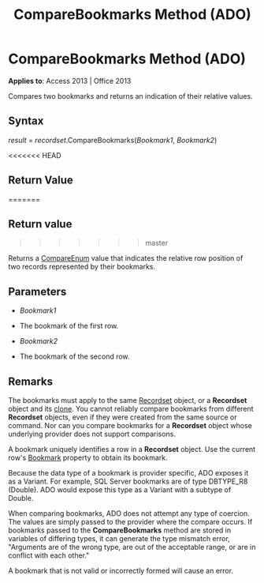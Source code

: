 ﻿---
title: CompareBookmarks Method (ADO)
TOCTitle: CompareBookmarks Method (ADO)
ms:assetid: 826cb3c7-2f5c-284f-421d-6b7b07f14dec
ms:mtpsurl: https://msdn.microsoft.com/library/JJ249564(v=office.15)
ms:contentKeyID: 48545977
ms.date: 09/18/2015
mtps_version: v=office.15
---

# CompareBookmarks Method (ADO)


**Applies to**: Access 2013 | Office 2013

Compares two bookmarks and returns an indication of their relative values.

## Syntax

*result* = *recordset*.CompareBookmarks(*Bookmark1*, *Bookmark2*)

<<<<<<< HEAD
## Return Value
=======
## Return value
>>>>>>> master

Returns a [CompareEnum](compareenum.md) value that indicates the relative row position of two records represented by their bookmarks.

## Parameters

  - *Bookmark1*

  - The bookmark of the first row.

  - *Bookmark2*

  - The bookmark of the second row.

## Remarks

The bookmarks must apply to the same [Recordset](recordset-object-ado.md) object, or a **Recordset** object and its [clone](clone-method-ado.md). You cannot reliably compare bookmarks from different **Recordset** objects, even if they were created from the same source or command. Nor can you compare bookmarks for a **Recordset** object whose underlying provider does not support comparisons.

A bookmark uniquely identifies a row in a **Recordset** object. Use the current row's [Bookmark](bookmark-property-ado.md) property to obtain its bookmark.

Because the data type of a bookmark is provider specific, ADO exposes it as a Variant. For example, SQL Server bookmarks are of type DBTYPE\_R8 (Double). ADO would expose this type as a Variant with a subtype of Double.

When comparing bookmarks, ADO does not attempt any type of coercion. The values are simply passed to the provider where the compare occurs. If bookmarks passed to the **CompareBookmarks** method are stored in variables of differing types, it can generate the type mismatch error, "Arguments are of the wrong type, are out of the acceptable range, or are in conflict with each other."

A bookmark that is not valid or incorrectly formed will cause an error.

